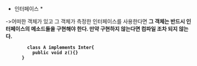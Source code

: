 
* 인터페이스 *

->어떠한 객체가 있고 그 객체가 측정한 인터페이스를 사용한다면 <b>그 객체는 반드시 인터페이스의 메소드들을 구현해야 한다.<b>
  만약 구현하지 않는다면 컴파일 조차 되지 않는다.
  
  
            class A implements Inter{
              public void z(){}
          } 
